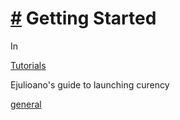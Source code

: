 # [\#](https://monkins1010.github.io/discordchat/getting-started/\#getting-started) Getting Started

In

[Tutorials](https://monkins1010.github.io/categories/tutorials/)

Ejulioano's guide to launching curency

[general](https://monkins1010.github.io/tags/general/)